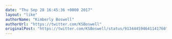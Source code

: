 ```yaml
---
date: "Thu Sep 28 16:45:36 +0000 2017"
layout: "like"
authorName: "Kimberly Boswell"
authorUrl: "https://twitter.com/KSBoswell"
originalPost: "https://twitter.com/KSBoswell/status/913444594641141760"
---
```


